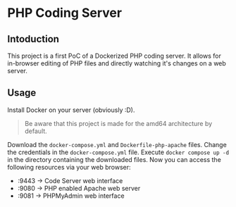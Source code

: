 # PHP Coding Server
## Intoduction
This project is a first PoC of a Dockerized PHP coding server. It allows for in-browser editing of PHP files and directly watching it's changes on a web server.

## Usage
Install Docker on your server (obviously :D).

> Be aware that this project is made for the amd64 architecture by default.

Download the `docker-compose.yml` and `Dockerfile-php-apache` files.
Change the credentials in the `docker-compose.yml` file.
Execute `docker compose up -d` in the directory containing the downloaded files.
Now you can access the following resources via your web browser:
- <your server IP>:9443 -> Code Server web interface
- <your server IP>:9080 -> PHP enabled Apache web server
- <your server IP>:9081 -> PHPMyAdmin web interface
